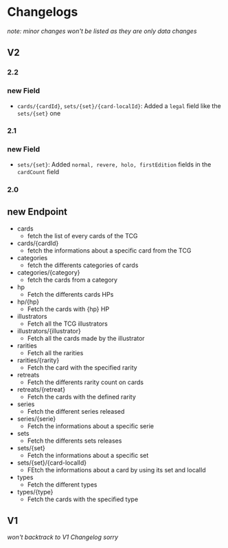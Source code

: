 # Changelogs

_note: minor changes won't be listed as they are only data changes_

## V2

### 2.2

### new Field

- `cards/{cardId}`, `sets/{set}/{card-localId}`: Added a `legal` field like the `sets/{set}` one

### 2.1

### new Field

- `sets/{set}`: Added `normal, revere, holo, firstEdition` fields in the `cardCount` field

### 2.0

## new Endpoint

- cards
  - fetch the list of every cards of the TCG
- cards/{cardId}
  - fetch the informations about a specific card from the TCG
- categories
  - fetch the differents categories of cards
- categories/{category}
  - fetch the cards from a category
- hp
  - Fetch the differents cards HPs
- hp/{hp}
  - Fetch the cards with {hp} HP
- illustrators
  - Fetch all the TCG illustrators
- illustrators/{illustrator}
  - Fetch all the cards made by the illustrator
- rarities
  - Fetch all the rarities
- rarities/{rarity}
  - Fetch the card with the specified rarity
- retreats
  - Fetch the differents rarity count on cards
- retreats/{retreat}
  - Fetch the cards with the defined rarity
- series
  - Fetch the different series released
- series/{serie}
  - Fetch the informations about a specific serie
- sets
  - Fetch the differents sets releases
- sets/{set}
  - Fetch the informations about a specific set
- sets/{set}/{card-localId}
  - FEtch the informations about a card by using its set and localId
- types
  - Fetch the different types
- types/{type}
  - Fetch the cards with the specified type


## V1

_won't backtrack to V1 Changelog sorry_
